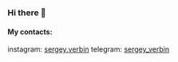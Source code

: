 ### Hi there 👋

#### My contacts:
instagram: [sergey.verbin](https://www.instagram.com/sergey.verbin/)
telegram:  [sergey_verbin](https://t.me/sergey_verbin/)
